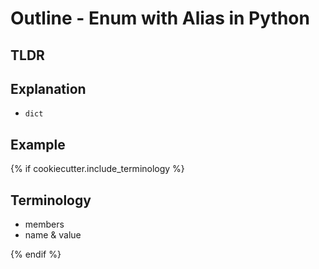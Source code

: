 # Outline - Enum with Alias in Python

## TLDR

## Explanation

* `dict`

## Example

{% if cookiecutter.include_terminology %}

## Terminology

* members
* name & value

{% endif %}